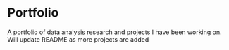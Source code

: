 # Portfolio
A portfolio of data analysis research and projects I have been working on. Will update README as more projects are added
